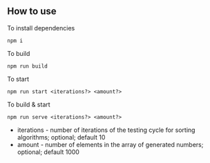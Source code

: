 ## How to use

To install dependencies

```
npm i
```

To build

```
npm run build
```

To start

```
npm run start <iterations?> <amount?>
```

To build & start

```
npm run serve <iterations?> <amount?>
```

- iterations - number of iterations of the testing cycle for sorting algorithms; optional; default 10
- amount - number of elements in the array of generated numbers; optional; default 1000
